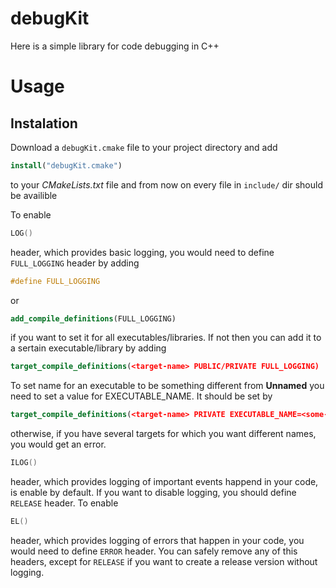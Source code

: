 # debugKit

Here is a simple library for code debugging in C++ 

# Usage

## Instalation

Download a `debugKit.cmake` file to your project directory and add
```cmake
install("debugKit.cmake")
```
to your *CMakeLists.txt* file and from now on every file in `include/` dir should be availible

To enable 
``` C++
LOG()
``` 
header, which provides basic logging, you would need to define `FULL_LOGGING` header by adding 
``` C++
#define FULL_LOGGING
```
or
```cmake
add_compile_definitions(FULL_LOGGING)
```
if you want to set it for all executables/libraries. 
If not then you can add it to a sertain executable/library by adding
```cmake
target_compile_definitions(<target-name> PUBLIC/PRIVATE FULL_LOGGING)
```
To set name for an executable to be something different from **Unnamed** you need to set a value for EXECUTABLE_NAME. It should be set by
```cmake
target_compile_definitions(<target-name> PRIVATE EXECUTABLE_NAME=<some-name>)
```
otherwise, if you have several targets for which you want different names, you would get an error.
``` C++
ILOG()
``` 
header, which provides logging of important events happend in your code, is enable by default. If you want to disable logging, you should define `RELEASE` header. 
To enable 
``` C++
EL()
``` 
header, which provides logging of errors that happen in your code, you would need to define `ERROR` header.
You can safely remove any of this headers, except for `RELEASE` if you want to create a release version without logging.